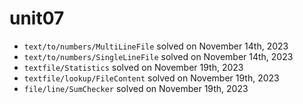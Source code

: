 # unit07

- `text/to/numbers/MultiLineFile` solved on November 14th, 2023
- `text/to/numbers/SingleLineFile` solved on November 14th, 2023
- `textfile/Statistics` solved on November 19th, 2023
- `textfile/lookup/FileContent` solved on November 19th, 2023
- `file/line/SumChecker` solved on November 19th, 2023
